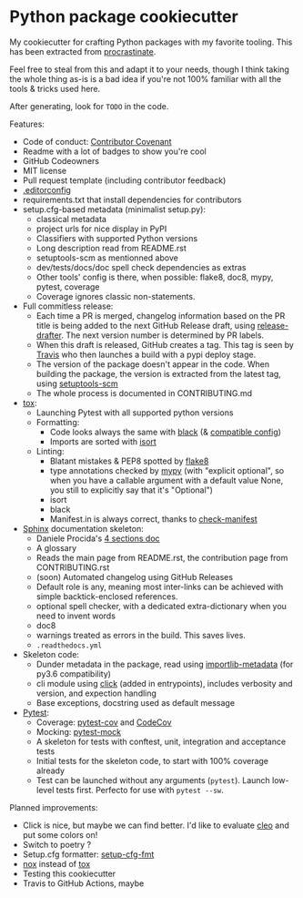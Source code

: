 # Python package cookiecutter

My cookiecutter for crafting Python packages with my favorite tooling.
This has been extracted from [procrastinate](https://github.com/peopledoc/procrastinate).

Feel free to steal from this and adapt it to your needs, though I think taking the whole
thing as-is is a bad idea if you're not 100% familiar with all the tools & tricks
used here.

After generating, look for `TODO` in the code.

Features:
- Code of conduct: [Contributor Covenant](https://www.contributor-covenant.org/)
- Readme with a lot of badges to show you're cool
- GitHub Codeowners
- MIT license
- Pull request template (including contributor feedback)
- [.editorconfig](https://editorconfig.org/)
- requirements.txt that install dependencies for contributors
- setup.cfg-based metadata (minimalist setup.py):
    - classical metadata
    - project urls for nice display in PyPI
    - Classifiers with supported Python versions
    - Long description read from README.rst
    - setuptools-scm as mentionned above
    - dev/tests/docs/doc spell check dependencies as extras
    - Other tools' config is there, when possible: flake8, doc8, mypy, pytest, coverage
    - Coverage ignores classic non-statements.
- Full commitless release:
    - Each time a PR is merged, changelog information based on the PR title is being
      added to the next GitHub Release draft, using
      [release-drafter](https://github.com/release-drafter/release-drafter).
      The next version number is determined by PR labels.
    - When this draft is released, GitHub creates a tag. This tag is seen by
      [Travis](https://travis-ci.org/) who then launches a build with a pypi deploy
      stage.
    - The version of the package doesn't appear in the code. When building the package,
      the version is extracted from the latest tag, using
      [setuptools-scm](https://pypi.org/project/setuptools-scm/)
    - The whole process is documented in CONTRIBUTING.md
- [tox](https://tox.readthedocs.io/en/latest/):
    - Launching Pytest with all supported python versions
    - Formatting:
        - Code looks always the same with [black](https://github.com/psf/black) (&
          [compatible
          config](https://github.com/psf/black/blob/master/docs/compatible_configs.md))
        - Imports are sorted with [isort](https://pypi.org/project/isort/)
    - Linting:
        - Blatant mistakes & PEP8 spotted by
          [flake8](https://flake8.pycqa.org/en/latest/)
        - type annotations checked by [mypy](http://mypy-lang.org/) (with "explicit
          optional", so when you have a callable argument with a default value None,
          you still to explicitly say that it's "Optional")
        - isort
        - black
        - Manifest.in is always correct, thanks to
          [check-manifest](https://pypi.org/project/check-manifest/)
- [Sphinx](https://www.sphinx-doc.org/en/master/) documentation skeleton:
    - Daniele Procida's [4 sections doc](https://documentation.divio.com/)
    - A glossary
    - Reads the main page from README.rst, the contribution page from CONTRIBUTING.rst
    - (soon) Automated changelog using GitHub Releases
    - Default role is any, meaning most inter-links can be achieved with simple
      backtick-enclosed references.
    - optional spell checker, with a dedicated extra-dictionary when you need to invent
      words
    - doc8
    - warnings treated as errors in the build. This saves lives.
    - `.readthedocs.yml`
- Skeleton code:
    - Dunder metadata in the package, read using
      [importlib-metadata](https://pypi.org/project/importlib-metadata/) (for py3.6
      compatibility)
    - cli module using [click](https://click.palletsprojects.com/en/7.x/) (added in
      entrypoints), includes verbosity and version, and expection handling
    - Base exceptions, docstring used as default message
- [Pytest](https://docs.pytest.org/en/latest/):
    - Coverage: [pytest-cov](https://pypi.org/project/pytest-cov/) and
        [CodeCov](https://codecov.io/)
    - Mocking: [pytest-mock](https://pypi.org/project/pytest-mock/)
    - A skeleton for tests with conftest, unit, integration and acceptance tests
    - Initial tests for the skeleton code, to start with 100% coverage already
    - Test can be launched without any arguments (`pytest`). Launch low-level tests
      first. Perfecto for use with `pytest --sw`.

Planned improvements:
- Click is nice, but maybe we can find better. I'd like to evaluate
  [cleo](https://github.com/sdispater/cleo) and put some colors on!
- Switch to poetry ?
- Setup.cfg formatter: [setup-cfg-fmt](https://pypi.org/project/setup-cfg-fmt/)
- [nox](https://nox.thea.codes/en/stable/) instead of
  [tox](https://tox.readthedocs.io/en/latest/)
- Testing this cookiecutter
- Travis to GitHub Actions, maybe
